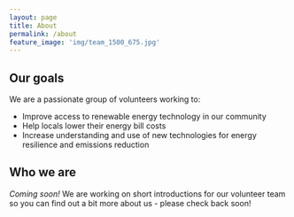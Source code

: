 ```yaml
---
layout: page
title: About
permalink: /about
feature_image: 'img/team_1500_675.jpg'
---
```


## Our goals

We are a passionate group of volunteers working to:
* Improve access to renewable energy technology in our community
* Help locals lower their energy bill costs
* Increase understanding and use of new technologies for energy resilience and emissions reduction

## Who we are
*Coming soon!*
We are working on short introductions for our volunteer team so you can find out a bit more about us - please check back soon!



